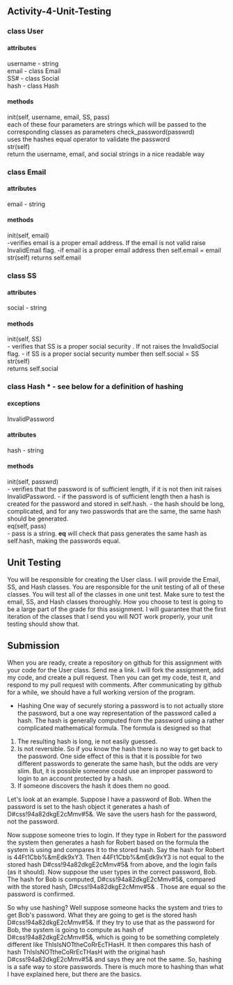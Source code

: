 ## Activity-4-Unit-Testing

### class User
#### attributes
username - string <br>
email - class Email <br>
SS# - class Social <br>
hash - class Hash <br>
#### methods
init(self, username, email, SS, pass) <br>
each of these four parameters are strings which will be passed to the corresponding classes as parameters
check_password(passwrd) <br>
   uses the hashes equal operator to validate the password<br>
str(self) <br>
   return the username, email, and social strings in a nice readable way
   
### class Email
#### attributes
email - string
#### methods
init(self, email) <br>
    -verifies email is a proper email address. If the email is not valid raise InvalidEmail flag.
    -if email is a proper email address then self.email = email <br>
str(self)
    returns self.email
 
### class SS
#### attributes
social - string
#### methods
init(self, SS) <br>
    - verifies that SS is a proper social security . If not raises the InvalidSocial flag.
    - if SS is a proper social security number then self.social = SS <br>
str(self) <br>
   returns self.social

### class Hash * - see below for a definition of hashing
#### exceptions
InvalidPassword
#### attributes
hash - string
#### methods
init(self, passwrd) <br>
    - verifies that the password is of sufficient length, if it is not then init raises InvalidPassword.
    - if the password is of sufficient length then a hash is created for the password and stored in self.hash.
    - the hash should be long, complicated, and for any two passwords that are the same, the same hash should be generated. <br>
eq(self, pass) <br>
    - pass is a string. __eq__ will check that pass generates the same hash as self.hash, making the passwords equal.
    
## Unit Testing
You will be responsible for creating the User class. I will provide the  Email, SS, and Hash classes. You are responsible for the
unit testing of all of these classes. You will test all of the classes in one unit test. Make sure to test the email, SS, and 
Hash classes thoroughly. How you choose to test is going to be a large part of the grade for this assignment. I will guarantee 
that the first iteration of the classes that I send you will NOT work properly, your unit testing should show that.

## Submission
When you are ready, create a repository on github for this assignment with your code for the User class. Send me a link. I will fork the assignment, add my code, and
create a pull request. Then you can get my code, test it, and respond to my pull request with comments. After communicating by 
github for a while, we should have a full working version of the program.
       
* Hashing
One way of securely storing a password is to not actually store the password, but a one way representation of the password called a 
hash. The hash is generally computed from the password using a rather complicated mathematical formula. The formula is designed so
that
1. The resulting hash is long, ie not easily guessed.
2. Is not reversible. So if you know the hash there is no way to get back to the password. One side effect of this is that it is
possible for two different passwords to generate the same hash, but the odds are very slim. But, it is possible someone could use
an improper password to login to an account protected by a hash.
3. If someone discovers the hash it does them no good.

Let's look at an example. Suppose I have a password of Bob. When the password is set to the hash object it generates a hash of 
D#css!94a82dkgE2cMmv#5&. We save the users hash for the password, not the password.

Now suppose someone tries to login. If they type in Robert for the password the system then generates a hash for Robert based on 
the formula the system is using and compares it to the stored hash. Say the hash for Robert is 44Ft1Cbb%&mEdk9xY3. Then 44Ft1Cbb%&mEdk9xY3
is not equal to the stored hash D#css!94a82dkgE2cMmv#5& from above, and the login fails (as it should). Now suppose the user types
in the correct password, Bob. The hash for Bob is computed, D#css!94a82dkgE2cMmv#5&, compared with the stored hash, D#css!94a82dkgE2cMmv#5&
. Those are equal so the password is confirmed.

So why use hashing? Well suppose someone hacks the system and tries to get Bob's password. What they are going to get is the stored
hash D#css!94a82dkgE2cMmv#5&. If they try to use that as the password for Bob, the system is going to compute as hash of
D#css!94a82dkgE2cMmv#5&, which is going to be something completely different like ThIsIsNOTtheCoRrEcTHasH. It then compares this 
hash of hash ThIsIsNOTtheCoRrEcTHasH with the original hash D#css!94a82dkgE2cMmv#5& and says they are not the same. So, hashing is 
a safe way to store passwords. There is much more to hashing than what I have explained here, but there are the basics.




